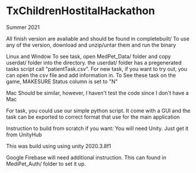 # TxChildrenHostitalHackathon
Summer 2021

All finish version are avaliable and should be found in completebuilt/ 
To use any of the version, download and unzip/untar them and run the binary

Linux and Window
To see task, open MedPet_Data/ folder and copy userdat/ folder into the directory. the userdat/ folder has a pregenerated tasks script call "patientTask.csv". 
For new task, if you want to try out, you can open the csv file and add information in. To See these task on the game, MAKESURE Status column is set to "N"

Mac
Should be similar, however, I haven't test the code since I don't have a Mac

For task, you could use our simple python script. It come with a GUI and the task can be exported to correct format that use for the main application

Instruction to build from scratch if you want:
You will need Unity. Just get it from UnityHub

This was build using using unity 2020.3.8f1

Google Firebase will need additional instruction. This can found in MediPet_Auth/ folder to set it up.
